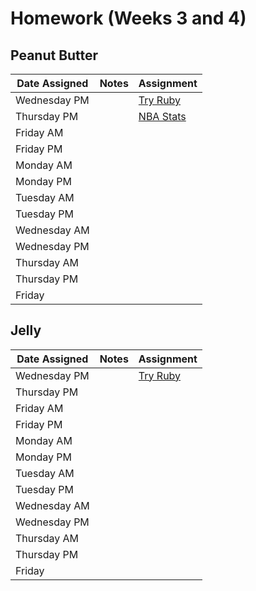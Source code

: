 # Homework (Weeks 3 and 4)

## Peanut Butter
| Date Assigned | Notes                          | Assignment |
|---------------|--------------------------------|------------|
| Wednesday PM  |                                |[Try Ruby](https://github.com/ga-dc/try-ruby) |
| Thursday PM   |                                |[NBA Stats](https://github.com/ga-dc/nba_stats) |
| Friday AM     |                                |            |
| Friday PM     |                                |            |
| Monday AM     |                                |            |
| Monday PM     |                                |            |
| Tuesday AM    |                                |            |
| Tuesday PM    |                                |            |
| Wednesday AM  |                                |            |
| Wednesday PM  |                                |            |
| Thursday  AM  |                                |            |
| Thursday  PM  |                                |            |
| Friday        |                                |            |

## Jelly
| Date Assigned | Notes                          | Assignment |
|---------------|--------------------------------|------------|
| Wednesday PM  |                                |[Try Ruby](https://github.com/ga-dc/try-ruby) |
| Thursday PM   |                                |            |
| Friday AM     |                                |            |
| Friday PM     |                                |            |
| Monday AM     |                                |            |
| Monday PM     |                                |            |
| Tuesday AM    |                                |            |
| Tuesday PM    |                                |            |
| Wednesday AM  |                                |            |
| Wednesday PM  |                                |            |
| Thursday  AM  |                                |            |
| Thursday  PM  |                                |            |
| Friday        |                                |            |

